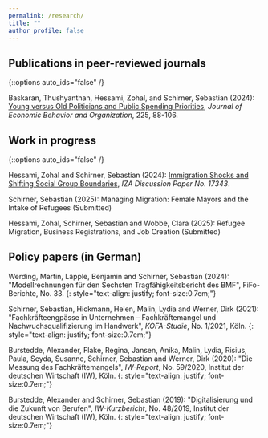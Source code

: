 ```yaml
---
permalink: /research/
title: ""
author_profile: false
---
```

## Publications in peer-reviewed journals
{::options auto_ids="false" /}

Baskaran, Thushyanthan, Hessami, Zohal, and Schirner, Sebastian (2024): [Young versus Old Politicians and Public Spending Priorities](https://authors.elsevier.com/sd/article/S0167-2681(24)00260-9), *Journal of Economic Behavior and Organization*, 225, 88-106.

## Work in progress
{::options auto_ids="false" /}

Hessami, Zohal and Schirner, Sebastian (2024): [Immigration Shocks and Shifting Social Group Boundaries](https://docs.iza.org/dp17343.pdf), *IZA Discussion Paper No. 17343*.

Schirner, Sebastian (2025): Managing Migration: Female Mayors and the Intake of Refugees (Submitted)

Hessami, Zohal, Schirner, Sebastian and Wobbe, Clara (2025): Refugee Migration, Business Registrations, and Job Creation (Submitted) 

## Policy papers (in German) 

Werding, Martin, Läpple, Benjamin and Schirner, Sebastian (2024): "Modellrechnungen für den Sechsten Tragfähigkeitsbericht des BMF", FiFo-Berichte, No. 33.
{: style="text-align: justify; font-size:0.7em;"}

Schirner, Sebastian, Hickmann, Helen, Malin, Lydia and Werner, Dirk (2021): "Fachkräfteengpässe in Unternehmen – Fachkräftemangel und Nachwuchsqualifizierung im Handwerk", *KOFA-Studie*, No. 1/2021, Köln.
{: style="text-align: justify; font-size:0.7em;"}

Burstedde, Alexander, Flake, Regina, Jansen, Anika, Malin, Lydia, Risius, Paula, Seyda, Susanne, Schirner, Sebastian and Werner, Dirk (2020): "Die Messung des Fachkräftemangels", *IW-Report*, No. 59/2020, Institut der deutschen Wirtschaft (IW), Köln.
{: style="text-align: justify; font-size:0.7em;"}

Burstedde, Alexander and Schirner, Sebastian (2019): "Digitalisierung und die Zukunft von Berufen", *IW-Kurzbericht*, No. 48/2019, Institut der deutschen Wirtschaft (IW), Köln.
{: style="text-align: justify; font-size:0.7em;"}
